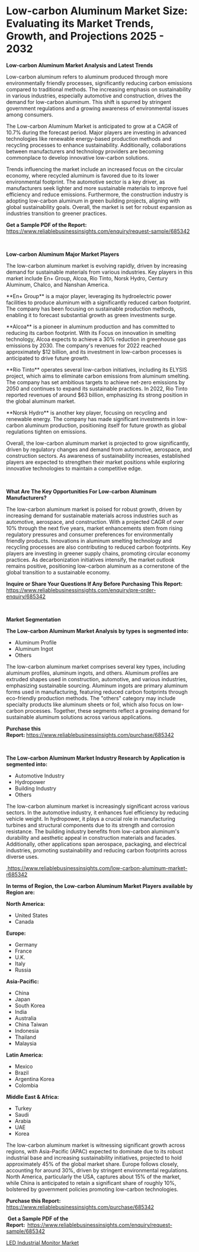<p><h1>Low-carbon Aluminum Market Size: Evaluating its Market Trends, Growth, and Projections 2025 - 2032</h1></p><p><strong>Low-carbon Aluminum Market Analysis and Latest Trends</strong></p>
<p><p>Low-carbon aluminum refers to aluminum produced through more environmentally friendly processes, significantly reducing carbon emissions compared to traditional methods. The increasing emphasis on sustainability in various industries, especially automotive and construction, drives the demand for low-carbon aluminum. This shift is spurred by stringent government regulations and a growing awareness of environmental issues among consumers.</p><p>The Low-carbon Aluminum Market is anticipated to grow at a CAGR of 10.7% during the forecast period. Major players are investing in advanced technologies like renewable energy-based production methods and recycling processes to enhance sustainability. Additionally, collaborations between manufacturers and technology providers are becoming commonplace to develop innovative low-carbon solutions. </p><p>Trends influencing the market include an increased focus on the circular economy, where recycled aluminum is favored due to its lower environmental footprint. The automotive sector is a key driver, as manufacturers seek lighter and more sustainable materials to improve fuel efficiency and reduce emissions. Furthermore, the construction industry is adopting low-carbon aluminum in green building projects, aligning with global sustainability goals. Overall, the market is set for robust expansion as industries transition to greener practices.</p></p>
<p><strong>Get a Sample PDF of the Report:&nbsp;</strong> <a href="https://www.reliablebusinessinsights.com/enquiry/request-sample/685342?utm_campaign=3134&utm_medium=2&utm_source=Github&utm_content=ia&utm_term=27032025&utm_id=low-carbon-aluminum">https://www.reliablebusinessinsights.com/enquiry/request-sample/685342</a></p>
<p>&nbsp;</p>
<p><strong>Low-carbon Aluminum Major Market Players</strong></p>
<p><p>The low-carbon aluminum market is evolving rapidly, driven by increasing demand for sustainable materials from various industries. Key players in this market include En+ Group, Alcoa, Rio Tinto, Norsk Hydro, Century Aluminum, Chalco, and Nanshan America. </p><p>**En+ Group** is a major player, leveraging its hydroelectric power facilities to produce aluminum with a significantly reduced carbon footprint. The company has been focusing on sustainable production methods, enabling it to forecast substantial growth as green investments surge.</p><p>**Alcoa** is a pioneer in aluminum production and has committed to reducing its carbon footprint. With its Focus on innovation in smelting technology, Alcoa expects to achieve a 30% reduction in greenhouse gas emissions by 2030. The company's revenues for 2022 reached approximately $12 billion, and its investment in low-carbon processes is anticipated to drive future growth.</p><p>**Rio Tinto** operates several low-carbon initiatives, including its ELYSIS project, which aims to eliminate carbon emissions from aluminum smelting. The company has set ambitious targets to achieve net-zero emissions by 2050 and continues to expand its sustainable practices. In 2022, Rio Tinto reported revenues of around $63 billion, emphasizing its strong position in the global aluminum market.</p><p>**Norsk Hydro** is another key player, focusing on recycling and renewable energy. The company has made significant investments in low-carbon aluminum production, positioning itself for future growth as global regulations tighten on emissions. </p><p>Overall, the low-carbon aluminum market is projected to grow significantly, driven by regulatory changes and demand from automotive, aerospace, and construction sectors. As awareness of sustainability increases, established players are expected to strengthen their market positions while exploring innovative technologies to maintain a competitive edge.</p></p>
<p>&nbsp;</p>
<p><strong>What Are The Key Opportunities For Low-carbon Aluminum Manufacturers?</strong></p>
<p><p>The low-carbon aluminum market is poised for robust growth, driven by increasing demand for sustainable materials across industries such as automotive, aerospace, and construction. With a projected CAGR of over 10% through the next five years, market enhancements stem from rising regulatory pressures and consumer preferences for environmentally friendly products. Innovations in aluminum smelting technology and recycling processes are also contributing to reduced carbon footprints. Key players are investing in greener supply chains, promoting circular economy practices. As decarbonization initiatives intensify, the market outlook remains positive, positioning low-carbon aluminum as a cornerstone of the global transition to a sustainable economy.</p></p>
<p><strong>Inquire or Share Your Questions If Any Before Purchasing This Report:</strong> <a href="https://www.reliablebusinessinsights.com/enquiry/pre-order-enquiry/685342?utm_campaign=3134&utm_medium=2&utm_source=Github&utm_content=ia&utm_term=27032025&utm_id=low-carbon-aluminum">https://www.reliablebusinessinsights.com/enquiry/pre-order-enquiry/685342</a></p>
<p>&nbsp;</p>
<p><strong>Market Segmentation</strong></p>
<p><strong>The Low-carbon Aluminum Market Analysis by types is segmented into:</strong></p>
<p><ul><li>Aluminum Profile</li><li>Aluminum Ingot</li><li>Others</li></ul></p>
<p><p>The low-carbon aluminum market comprises several key types, including aluminum profiles, aluminum ingots, and others. Aluminum profiles are extruded shapes used in construction, automotive, and various industries, emphasizing sustainable sourcing. Aluminum ingots are primary aluminum forms used in manufacturing, featuring reduced carbon footprints through eco-friendly production methods. The "others" category may include specialty products like aluminum sheets or foil, which also focus on low-carbon processes. Together, these segments reflect a growing demand for sustainable aluminum solutions across various applications.</p></p>
<p><strong>Purchase this Report:&nbsp;</strong><a href="https://www.reliablebusinessinsights.com/purchase/685342?utm_campaign=3134&utm_medium=2&utm_source=Github&utm_content=ia&utm_term=27032025&utm_id=low-carbon-aluminum">https://www.reliablebusinessinsights.com/purchase/685342</a></p>
<p>&nbsp;</p>
<p><strong>The Low-carbon Aluminum Market Industry Research by Application is segmented into:</strong></p>
<p><ul><li>Automotive Industry</li><li>Hydropower</li><li>Building Industry</li><li>Others</li></ul></p>
<p><p>The low-carbon aluminum market is increasingly significant across various sectors. In the automotive industry, it enhances fuel efficiency by reducing vehicle weight. In hydropower, it plays a crucial role in manufacturing turbines and structural components due to its strength and corrosion resistance. The building industry benefits from low-carbon aluminum's durability and aesthetic appeal in construction materials and facades. Additionally, other applications span aerospace, packaging, and electrical industries, promoting sustainability and reducing carbon footprints across diverse uses.</p></p>
<p><a href="https://www.reliablebusinessinsights.com/low-carbon-aluminum-market-r685342?utm_campaign=3134&utm_medium=2&utm_source=Github&utm_content=ia&utm_term=27032025&utm_id=low-carbon-aluminum">&nbsp;https://www.reliablebusinessinsights.com/low-carbon-aluminum-market-r685342</a></p>
<p><strong>In terms of Region, the Low-carbon Aluminum Market Players available by Region are:</strong></p>
<p>
    <p> <strong> North America: </strong>
        <ul>
            <li>United States</li>
            <li>Canada</li>
        </ul>
        </p> 
    <p> <strong> Europe: </strong>
        <ul>
            <li>Germany</li>
            <li>France</li>
            <li>U.K.</li>
            <li>Italy</li>
            <li>Russia</li>
        </ul>
        </p> 
    <p> <strong> Asia-Pacific: </strong>
        <ul>
            <li>China</li>
            <li>Japan</li>
            <li>South Korea</li>
            <li>India</li>
            <li>Australia</li>
            <li>China Taiwan</li>
            <li>Indonesia</li>
            <li>Thailand</li>
            <li>Malaysia</li>
        </ul>
        </p> 
    <p> <strong> Latin America: </strong>
        <ul>
            <li>Mexico</li>
            <li>Brazil</li>
            <li>Argentina Korea</li>
            <li>Colombia</li>
        </ul>
        </p> 
    <p> <strong> Middle East & Africa: </strong>
        <ul>
            <li>Turkey</li>
            <li>Saudi</li>
            <li>Arabia</li>
            <li>UAE</li>
            <li>Korea</li>
        </ul>
    </p>
    </p>
<p><p>The low-carbon aluminum market is witnessing significant growth across regions, with Asia-Pacific (APAC) expected to dominate due to its robust industrial base and increasing sustainability initiatives, projected to hold approximately 45% of the global market share. Europe follows closely, accounting for around 30%, driven by stringent environmental regulations. North America, particularly the USA, captures about 15% of the market, while China is anticipated to retain a significant share of roughly 10%, bolstered by government policies promoting low-carbon technologies.</p></p>
<p><strong>Purchase this Report: </strong><a href="https://www.reliablebusinessinsights.com/purchase/685342?utm_campaign=3134&utm_medium=2&utm_source=Github&utm_content=ia&utm_term=27032025&utm_id=low-carbon-aluminum">https://www.reliablebusinessinsights.com/purchase/685342</a></p>
<p>&nbsp;<strong>Get a Sample PDF of the Report:&nbsp;&nbsp;</strong><a href="https://www.reliablebusinessinsights.com/enquiry/request-sample/685342?utm_campaign=3134&utm_medium=2&utm_source=Github&utm_content=ia&utm_term=27032025&utm_id=low-carbon-aluminum">https://www.reliablebusinessinsights.com/enquiry/request-sample/685342</a></p>
<p><strong></strong></p>
<p><p><a href="https://github.com/sapsaidamary/Market-Research-Report-List-1/blob/main/led-industrial-monitor-market.md?utm_campaign=3134&utm_medium=2&utm_source=Github&utm_content=ia&utm_term=27032025&utm_id=low-carbon-aluminum">LED Industrial Monitor Market</a></p></p>